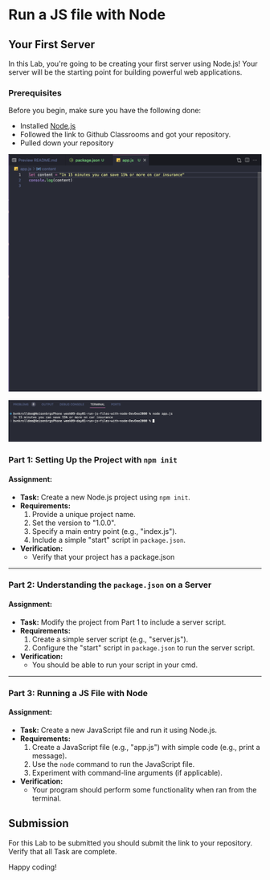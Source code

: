 # Run a JS file with Node

## Your First Server

In this Lab, you're going to be creating your first server using Node.js! Your server will be the starting point for building powerful web applications.

### Prerequisites

Before you begin, make sure you have the following done:

- Installed [Node.js](https://nodejs.org/)
- Followed the link to Github Classrooms and got your repository.
- Pulled down your repository

![](NodeMediaPreview2.png)

![](NodeMediaPreview1.png)

### Part 1: Setting Up the Project with `npm init`

#### Assignment:

- **Task:** Create a new Node.js project using `npm init`.
- **Requirements:**
  1. Provide a unique project name.
  2. Set the version to "1.0.0".
  3. Specify a main entry point (e.g., "index.js").
  4. Include a simple "start" script in `package.json`.
- **Verification:**
  - Verify that your project has a package.json

---

### Part 2: Understanding the `package.json` on a Server

#### Assignment:

- **Task:** Modify the project from Part 1 to include a server script.
- **Requirements:**
  1. Create a simple server script (e.g., "server.js").
  2. Configure the "start" script in `package.json` to run the server script.
- **Verification:**
  - You should be able to run your script in your cmd.

---

### Part 3: Running a JS File with Node

#### Assignment:

- **Task:** Create a new JavaScript file and run it using Node.js.
- **Requirements:**
  1. Create a JavaScript file (e.g., "app.js") with simple code (e.g., print a message).
  2. Use the `node` command to run the JavaScript file.
  3. Experiment with command-line arguments (if applicable).
- **Verification:**
  - Your program should perform some functionality when ran from the terminal.

## Submission

For this Lab to be submitted you should submit the link to your repository.
Verify that all Task are complete.

Happy coding! 